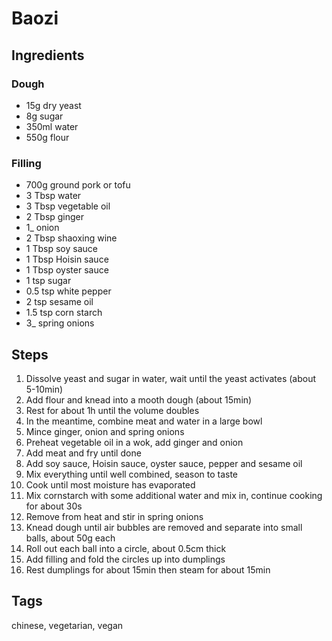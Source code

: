 # Baozi

## Ingredients

### Dough 

* 15g dry yeast 
* 8g sugar 
* 350ml water 
* 550g flour

### Filling 

* 700g ground pork or tofu
* 3 Tbsp water 
* 3 Tbsp vegetable oil 
* 2 Tbsp ginger 
* 1_ onion
* 2 Tbsp shaoxing wine 
* 1 Tbsp soy sauce 
* 1 Tbsp Hoisin sauce 
* 1 Tbsp oyster sauce
* 1 tsp sugar 
* 0.5 tsp white pepper 
* 2 tsp sesame oil 
* 1.5 tsp corn starch 
* 3_ spring onions

## Steps

1. Dissolve yeast and sugar in water, wait until the yeast activates (about 5-10min)
2. Add flour and knead into a mooth dough (about 15min)
3. Rest for about 1h until the volume doubles
4. In the meantime, combine meat and water in a large bowl
5. Mince ginger, onion and spring onions 
5. Preheat vegetable oil in a wok, add ginger and onion
6. Add meat and fry until done 
7. Add soy sauce, Hoisin sauce, oyster sauce, pepper and sesame oil 
8. Mix everything until well combined, season to taste
9. Cook until most moisture has evaporated
10. Mix cornstarch with some additional water and mix in, continue cooking for about 30s
11. Remove from heat and stir in spring onions
12. Knead dough until air bubbles are removed and separate into small balls, about 50g each
13. Roll out each ball into a circle, about 0.5cm thick 
14. Add filling and fold the circles up into dumplings
15. Rest dumplings for about 15min then steam for about 15min

## Tags
chinese, vegetarian, vegan
